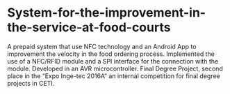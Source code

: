 # System-for-the-improvement-in-the-service-at-food-courts

A prepaid system that use NFC technology and an Android App to improvement the velocity in the food ordering process. 
Implemented the use of a NFC/RFID module and a SPI interface for the connection with the module.
Developed in an AVR microcontroller.
Final Degree Project, second place in the “Expo Inge-tec 2016A” an internal competition for final degree projects in CETI.
